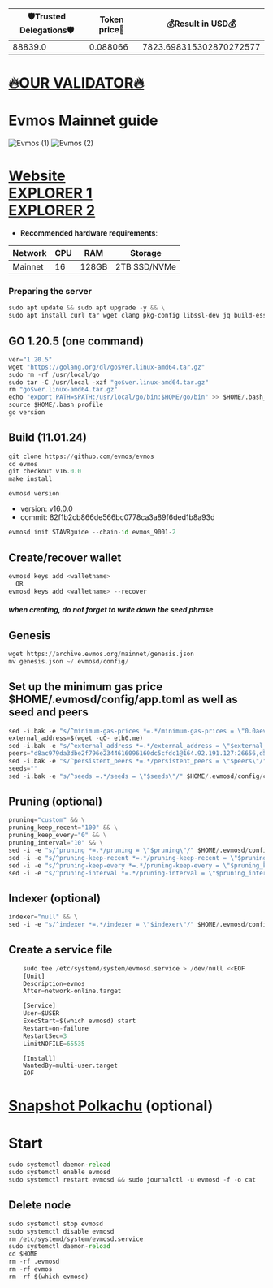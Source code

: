 <!-- START_TABLE -->
| 🛡Trusted Delegations🛡 | Token price🧲 | 💰Result in USD💰 |
|-------------|---------|---------------|
| 88839.0 | 0.088066 | 7823.698315302870272577 |

<!-- END_TABLE -->























































































































































[🔥OUR VALIDATOR🔥](https://restake.app/evmos/evmosvaloper1v3q2kuups8gzjk2930haevwn08gl9vfld69m9g)
=


# Evmos Mainnet guide
![Evmos (1)](https://user-images.githubusercontent.com/44331529/180597649-e0fdcf22-9c86-4c7a-9133-af576fc7631d.png)
![Evmos (2)](https://user-images.githubusercontent.com/44331529/180597656-9b765fb8-ef2c-41cc-977f-cdc7c51a6c3a.png)

[Website](https://evmos.org/) \
[EXPLORER 1](https://explorer.stavr.tech/evmos) \
[EXPLORER 2](https://www.mintscan.io/evmos/validators)
=
- **Recommended hardware requirements**:

| Network   |CPU | RAM  | Storage  | 
|-----------|----|------|----------|
| Mainnet   |  16| 128GB| 2TB SSD/NVMe |

### Preparing the server
```python
sudo apt update && sudo apt upgrade -y && \
sudo apt install curl tar wget clang pkg-config libssl-dev jq build-essential bsdmainutils git make ncdu gcc git jq chrony liblz4-tool -y
```    
## GO 1.20.5 (one command)
```python
ver="1.20.5"
wget "https://golang.org/dl/go$ver.linux-amd64.tar.gz"
sudo rm -rf /usr/local/go
sudo tar -C /usr/local -xzf "go$ver.linux-amd64.tar.gz"
rm "go$ver.linux-amd64.tar.gz"
echo "export PATH=$PATH:/usr/local/go/bin:$HOME/go/bin" >> $HOME/.bash_profile
source $HOME/.bash_profile
go version
```    
## Build    (11.01.24)
```python
git clone https://github.com/evmos/evmos
cd evmos
git checkout v16.0.0
make install
```

`evmosd version`
+ version: v16.0.0
+ commit: 82f1b2cb866de566bc0778ca3a89f6ded1b8a93d

```python
evmosd init STAVRguide --chain-id evmos_9001-2
```
 
## Create/recover wallet
```python
evmosd keys add <walletname>
  OR
evmosd keys add <walletname> --recover
```
##### when creating, do not forget to write down the seed phrase    
## Genesis
```python
wget https://archive.evmos.org/mainnet/genesis.json
mv genesis.json ~/.evmosd/config/    
```
## Set up the minimum gas price $HOME/.evmosd/config/app.toml as well as seed and peers
```python
sed -i.bak -e "s/^minimum-gas-prices *=.*/minimum-gas-prices = \"0.0aevmos\"/;" ~/.evmosd/config/app.toml
external_address=$(wget -qO- eth0.me)
sed -i.bak -e "s/^external_address *=.*/external_address = \"$external_address:26656\"/" $HOME/.evmosd/config/config.toml
peers="d8ac979da3dbe2f796e2344616096160dc5cfdc1@164.92.191.127:26656,d5d418256279900c3d1fbf2137ce7142d6f6c682@65.108.139.20:26656,1915b0217865b968646768e2761a8669d5e24bd5@65.108.44.149:26656,1a7bee67d6337d09380b824b952872bdc5dca86f@38.242.194.56:26656,b02259a11e4ee46b29668cfc957e530022a3fca1@62.171.142.145:26656,cc321917ce82b6c541c687420ad5ae0b4b5e055a@144.76.224.246:26656"
sed -i.bak -e "s/^persistent_peers *=.*/persistent_peers = \"$peers\"/" $HOME/.evmosd/config/config.toml
seeds=""
sed -i.bak -e "s/^seeds =.*/seeds = \"$seeds\"/" $HOME/.evmosd/config/config.toml 
```    
## Pruning (optional)
```python
pruning="custom" && \
pruning_keep_recent="100" && \
pruning_keep_every="0" && \
pruning_interval="10" && \
sed -i -e "s/^pruning *=.*/pruning = \"$pruning\"/" $HOME/.evmosd/config/app.toml && \
sed -i -e "s/^pruning-keep-recent *=.*/pruning-keep-recent = \"$pruning_keep_recent\"/" $HOME/.evmosd/config/app.toml && \
sed -i -e "s/^pruning-keep-every *=.*/pruning-keep-every = \"$pruning_keep_every\"/" $HOME/.evmosd/config/app.toml && \
sed -i -e "s/^pruning-interval *=.*/pruning-interval = \"$pruning_interval\"/" $HOME/.evmosd/config/app.toml
```
## Indexer (optional)    
```python
indexer="null" && \
sed -i -e "s/^indexer *=.*/indexer = \"$indexer\"/" $HOME/.evmosd/config/config.toml    
```    
## Create a service file
```python
    sudo tee /etc/systemd/system/evmosd.service > /dev/null <<EOF
    [Unit]
    Description=evmos
    After=network-online.target

    [Service]
    User=$USER
    ExecStart=$(which evmosd) start
    Restart=on-failure
    RestartSec=3
    LimitNOFILE=65535

    [Install]
    WantedBy=multi-user.target
    EOF
```

 [Snapshot Polkachu](https://polkachu.com/tendermint_snapshots/evmos)    (optional)
 =
 
# Start
```python
sudo systemctl daemon-reload
sudo systemctl enable evmosd
sudo systemctl restart evmosd && sudo journalctl -u evmosd -f -o cat
```
    
## Delete node
```python
sudo systemctl stop evmosd
sudo systemctl disable evmosd
rm /etc/systemd/system/evmosd.service
sudo systemctl daemon-reload
cd $HOME
rm -rf .evmosd
rm -rf evmos
rm -rf $(which evmosd)
```
